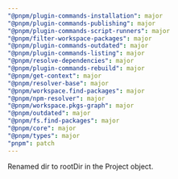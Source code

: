 ```yaml
---
"@pnpm/plugin-commands-installation": major
"@pnpm/plugin-commands-publishing": major
"@pnpm/plugin-commands-script-runners": major
"@pnpm/filter-workspace-packages": major
"@pnpm/plugin-commands-outdated": major
"@pnpm/plugin-commands-listing": major
"@pnpm/resolve-dependencies": major
"@pnpm/plugin-commands-rebuild": major
"@pnpm/get-context": major
"@pnpm/resolver-base": major
"@pnpm/workspace.find-packages": major
"@pnpm/npm-resolver": major
"@pnpm/workspace.pkgs-graph": major
"@pnpm/outdated": major
"@pnpm/fs.find-packages": major
"@pnpm/core": major
"@pnpm/types": major
"pnpm": patch
---
```


Renamed dir to rootDir in the Project object.
